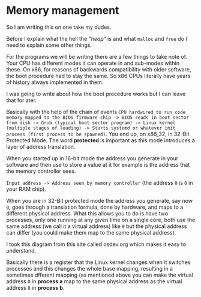 Memory management
=================

So I am writing this on one take my dudes.

Before I explain what the hell the _"heap"_ is and what `malloc` and `free` do I need to explain some other things.

For the programs we will be writing there are a few things to take note of. Your CPU has different modes it can operate in and sub-modes within these. On x86,
for reasons of backwards compatibility with older software, the boot procedure had to stay the same. So x86 CPUs literally have years of history always implemented in them.

I was going to write about how the boot procedure works but I can leave that for ater.

Basically with the help of the chain of events `CPU hardwired to run code memory mapped to the BIOS firmware chip -> BIOS reads in boot sector from disk -> Grub (typical boot sector program) -> Linux kernel (multiple stages of loading) -> Starts systemd or whatever init process (first process to be spawned)`.
You end up, on x86_32, in 32-Bit Protected Mode. The word **protected** is important as this mode introduces a layer of address translation.

When you started up in 16-bit mode the address you generate in your software and then use to store a value at it for example is the address that the memory controller sees.

`Input address -> Address seen by memory controller` (the address `0` is `0` in your RAM chip).

When you are in 32-Bit protected mode the address you generate, say now `0`, goes through a translation formula, done by hardware,
and maps to a different physical address. What this allows you to do is have two processes, only one running at any given time on a single core, both use the same address (we call it a virtual address) like `0` but the physical address can differ (you could make them map to the same physical address).

I took this diagram from this site called osdev.org which makes it easy to understand.


Basically there is a register that the Linux kernel changes when it switches processes and this changes the whole base mapping, resulting in a sometimes dfferent mapping (as mentioned above you can make the virtual address `0` in **process a** map to the same physical address as the virtual address `0` in **process b**.
